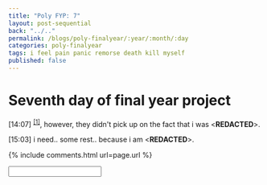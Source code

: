 ```yaml
---
title: "Poly FYP: 7"
layout: post-sequential
back: "../.."
permalink: /blogs/poly-finalyear/:year/:month/:day
categories: poly-finalyear
tags: i feel pain panic remorse death kill myself
published: false
---
```

# Seventh day of final year project

<span class="timestamp">[14:07]</span> <sup><a href="#1">[1]</a></sup>, however, they didn't pick up on the fact that i was <span class='disable-selection' ondblclick="this.innerHTML='still at home, probably since my method made it still as if i was present'">&lt;<b>REDACTED</b>&gt;</span>. 

<span class="timestamp">[15:03]</span> i need.. some rest.. because i am <span class='disable-selection' ondblclick="this.innerHTML='so goddamn stressed right now. why does all this happen to me and my head'">&lt;<b>REDACTED</b>&gt;</span>.

<!--

<span class='disable-selection' ondblclick="this.innerHTML=''">&lt;<b>REDACTED</b>&gt;</span>
<span class='disable-selection' ondblclick="this.innerHTML=''">****</span>

-->
{% include comments.html url=page.url %}

<input id="password-input" type="password" class="text-secret" onkeyup="unlock()" autocomplete="off">

<span class="disable-selection" id="truth" style="display:none;"><sup id="1">[1]</sup>i feel guilt and shame now, because they had a spot check on 930am. what on earth. i can't believe it. i was panicked and sad, and idk why. so much thoughts in my head aim to ravage my spirit and soul. my body is in internal agony. iadsougfgouaegfouefhauos yd98a yd9asyuffoiasdnyasidnyawdwhq0fh1029e0iuA9uo 8rtyo8QRUIWR OUR98QY FioY GOIAu Ddu a8sfy aoiup, ahhhh &lt;continue&gt;</span>
